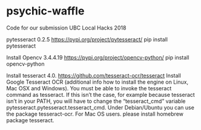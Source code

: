 # psychic-waffle
Code for our submission UBC Local Hacks 2018

pytesseract 0.2.5 
https://pypi.org/project/pytesseract/
pip install pytesseract

Install Opencv 3.4.4.19
https://pypi.org/project/opencv-python/
pip install opencv-python

Install tesseract 4.0.
https://github.com/tesseract-ocr/tesseract
Install Google Tesseract OCR (additional info how to install the engine on Linux, Mac OSX and Windows). You must be able to invoke the tesseract command as tesseract. If this isn’t the case, for example because tesseract isn’t in your PATH, you will have to change the “tesseract_cmd” variable pytesseract.pytesseract.tesseract_cmd. Under Debian/Ubuntu you can use the package tesseract-ocr. For Mac OS users. please install homebrew package tesseract.